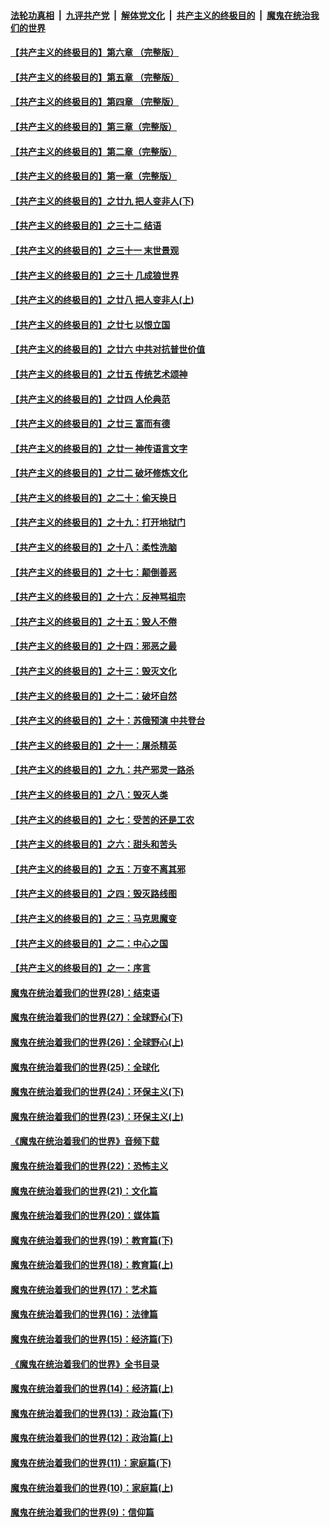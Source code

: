 ####  [法轮功真相](../../../../basic/blob/master/README.md?t=05031501) &nbsp;|&nbsp; [九评共产党](../../../../9ping.md/blob/master/README.md?t=05031501) &nbsp;|&nbsp; [解体党文化](../../../../jtdwh.md/blob/master/README.md?t=05031501)  &nbsp;|&nbsp; [共产主义的终极目的](../../../../gczydzjmd.md/blob/master/README.md?t=05031501) &nbsp;|&nbsp; [魔鬼在统治我们的世界](../../../../mgztzwmdsj.md/blob/master/README.md?t=05031501) 

#### [【共产主义的终极目的】第六章 （完整版）](../pages/nsc422/n11428913.md?t=05031501) 

#### [【共产主义的终极目的】第五章 （完整版）](../pages/nsc422/n11428912.md?t=05031501) 

#### [【共产主义的终极目的】第四章 （完整版）](../pages/nsc422/n11428907.md?t=05031501) 

#### [【共产主义的终极目的】第三章（完整版）](../pages/nsc422/n11428848.md?t=05031501) 

#### [【共产主义的终极目的】第二章（完整版）](../pages/nsc422/n11428831.md?t=05031501) 

#### [【共产主义的终极目的】第一章（完整版）](../pages/nsc422/n11417651.md?t=05031501) 

#### [【共产主义的终极目的】之廿九 把人变非人(下)](../pages/nsc422/n11344140.md?t=05031501) 

#### [【共产主义的终极目的】之三十二 结语](../pages/nsc422/n11360535.md?t=05031501) 

#### [【共产主义的终极目的】之三十一 末世景观](../pages/nsc422/n11351129.md?t=05031501) 

#### [【共产主义的终极目的】之三十 几成狼世界](../pages/nsc422/n11348280.md?t=05031501) 

#### [【共产主义的终极目的】之廿八 把人变非人(上)](../pages/nsc422/n11340492.md?t=05031501) 

#### [【共产主义的终极目的】之廿七 以恨立国](../pages/nsc422/n11336944.md?t=05031501) 

#### [【共产主义的终极目的】之廿六 中共对抗普世价值](../pages/nsc422/n11324785.md?t=05031501) 

#### [【共产主义的终极目的】之廿五 传统艺术颂神](../pages/nsc422/n11296396.md?t=05031501) 

#### [【共产主义的终极目的】之廿四 人伦典范](../pages/nsc422/n11296397.md?t=05031501) 

#### [【共产主义的终极目的】之廿三 富而有德](../pages/nsc422/n11283598.md?t=05031501) 

#### [【共产主义的终极目的】之廿一 神传语言文字](../pages/nsc422/n11263265.md?t=05031501) 

#### [【共产主义的终极目的】之廿二 破坏修炼文化](../pages/nsc422/n11245728.md?t=05031501) 

#### [【共产主义的终极目的】之二十：偷天换日](../pages/nsc422/n11238846.md?t=05031501) 

#### [【共产主义的终极目的】之十九：打开地狱门](../pages/nsc422/n11206376.md?t=05031501) 

#### [【共产主义的终极目的】之十八：柔性洗脑](../pages/nsc422/n11199994.md?t=05031501) 

#### [【共产主义的终极目的】之十七：颠倒善恶](../pages/nsc422/n11179782.md?t=05031501) 

#### [【共产主义的终极目的】之十六：反神骂祖宗](../pages/nsc422/n11166798.md?t=05031501) 

#### [【共产主义的终极目的】之十五：毁人不倦](../pages/nsc422/n11166792.md?t=05031501) 

#### [【共产主义的终极目的】之十四：邪恶之最](../pages/nsc422/n11150249.md?t=05031501) 

#### [【共产主义的终极目的】之十三：毁灭文化](../pages/nsc422/n11135227.md?t=05031501) 

#### [【共产主义的终极目的】之十二：破坏自然](../pages/nsc422/n11135214.md?t=05031501) 

#### [【共产主义的终极目的】之十：苏俄预演 中共登台](../pages/nsc422/n11118424.md?t=05031501) 

#### [【共产主义的终极目的】之十一：屠杀精英](../pages/nsc422/n11118442.md?t=05031501) 

#### [【共产主义的终极目的】之九：共产邪灵一路杀](../pages/nsc422/n11114139.md?t=05031501) 

#### [【共产主义的终极目的】之八：毁灭人类](../pages/nsc422/n11108503.md?t=05031501) 

#### [【共产主义的终极目的】之七：受苦的还是工农](../pages/nsc422/n11101809.md?t=05031501) 

#### [【共产主义的终极目的】之六：甜头和苦头](../pages/nsc422/n11096971.md?t=05031501) 

#### [【共产主义的终极目的】之五：万变不离其邪](../pages/nsc422/n11091285.md?t=05031501) 

#### [【共产主义的终极目的】之四：毁灭路线图](../pages/nsc422/n11086284.md?t=05031501) 

#### [【共产主义的终极目的】之三：马克思魔变](../pages/nsc422/n11061941.md?t=05031501) 

#### [【共产主义的终极目的】之二：中心之国](../pages/nsc422/n11047728.md?t=05031501) 

#### [【共产主义的终极目的】之一：序言](../pages/nsc422/n11086077.md?t=05031501) 

#### [魔鬼在统治着我们的世界(28)：结束语](../pages/nsc422/n10936246.md?t=05031501) 

#### [魔鬼在统治着我们的世界(27)：全球野心(下)](../pages/nsc422/n10928319.md?t=05031501) 

#### [魔鬼在统治着我们的世界(26)：全球野心(上)](../pages/nsc422/n10900318.md?t=05031501) 

#### [魔鬼在统治着我们的世界(25)：全球化](../pages/nsc422/n10788205.md?t=05031501) 

#### [魔鬼在统治着我们的世界(24)：环保主义(下)](../pages/nsc422/n10695307.md?t=05031501) 

#### [魔鬼在统治着我们的世界(23)：环保主义(上)](../pages/nsc422/n10688613.md?t=05031501) 

#### [《魔鬼在统治着我们的世界》音频下载](../pages/nsc422/n10635553.md?t=05031501) 

#### [魔鬼在统治着我们的世界(22)：恐怖主义](../pages/nsc422/n10614727.md?t=05031501) 

#### [魔鬼在统治着我们的世界(21)：文化篇](../pages/nsc422/n10597706.md?t=05031501) 

#### [魔鬼在统治着我们的世界(20)：媒体篇](../pages/nsc422/n10586579.md?t=05031501) 

#### [魔鬼在统治着我们的世界(19)：教育篇(下)](../pages/nsc422/n10564808.md?t=05031501) 

#### [魔鬼在统治着我们的世界(18)：教育篇(上)](../pages/nsc422/n10526970.md?t=05031501) 

#### [魔鬼在统治着我们的世界(17)：艺术篇](../pages/nsc422/n10499093.md?t=05031501) 

#### [魔鬼在统治着我们的世界(16)：法律篇](../pages/nsc422/n10485969.md?t=05031501) 

#### [魔鬼在统治着我们的世界(15)：经济篇(下)](../pages/nsc422/n10469975.md?t=05031501) 

#### [《魔鬼在统治着我们的世界》全书目录](../pages/nsc422/n10464261.md?t=05031501) 

#### [魔鬼在统治着我们的世界(14)：经济篇(上)](../pages/nsc422/n10457370.md?t=05031501) 

#### [魔鬼在统治着我们的世界(13)：政治篇(下)](../pages/nsc422/n10448270.md?t=05031501) 

#### [魔鬼在统治着我们的世界(12)：政治篇(上)](../pages/nsc422/n10444576.md?t=05031501) 

#### [魔鬼在统治着我们的世界(11)：家庭篇(下)](../pages/nsc422/n10440961.md?t=05031501) 

#### [魔鬼在统治着我们的世界(10)：家庭篇(上)](../pages/nsc422/n10435448.md?t=05031501) 

#### [魔鬼在统治着我们的世界(9)：信仰篇](../pages/nsc422/n10432159.md?t=05031501) 

